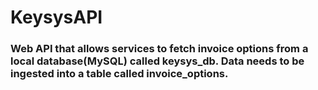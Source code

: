 # KeysysAPI

### Web API that allows services to fetch invoice options from a local database(MySQL) called keysys_db. Data needs to be ingested into a table called invoice_options.
